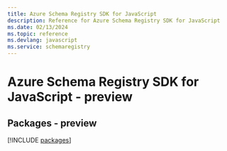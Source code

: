 ```yaml
---
title: Azure Schema Registry SDK for JavaScript
description: Reference for Azure Schema Registry SDK for JavaScript
ms.date: 02/13/2024
ms.topic: reference
ms.devlang: javascript
ms.service: schemaregistry
---
```

# Azure Schema Registry SDK for JavaScript - preview
## Packages - preview
[!INCLUDE [packages](schema-registry-index.md)]